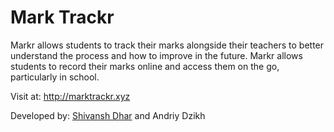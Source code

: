 # Mark Trackr

Markr allows students to track their marks alongside their teachers to better understand the process and how to improve in the future. Markr allows students to record their marks online and access them on the go, particularly in school.

Visit at: http://marktrackr.xyz

Developed by: [Shivansh Dhar](https://ca.linkedin.com/in/shivansh-dhar-325b706a) and Andriy Dzikh
